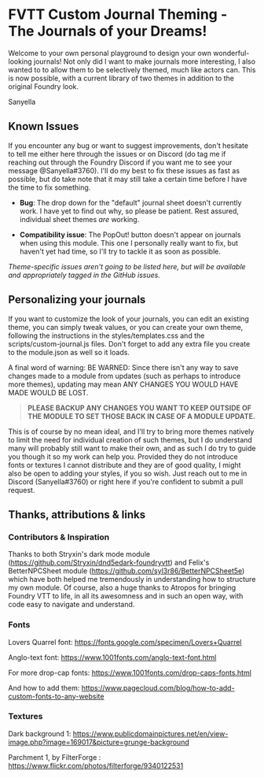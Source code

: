# FVTT Custom Journal Theming - The Journals of your Dreams!

Welcome to your own personal playground to design your own wonderful-looking journals! 
Not only did I want to make journals more interesting, I also wanted to to allow them
to be selectively themed, much like actors can. This is now possible, with a current 
library of two themes in addition to the original Foundry look.

Sanyella



## Known Issues

If you encounter any bug or want to suggest improvements, don't hesitate to tell me either 
here through the issues or on Discord (do tag me if reaching out through the Foundry Discord
if you want me to see your message @Sanyella#3760). I'll do my best to fix these issues as 
fast as possible, but do take note that it may still take a certain time before I have the 
time to fix something.

- **Bug**: The drop down for the "default" journal sheet doesn't currently work. I have yet to 
find out why, so please be patient. Rest assured, individual sheet themes *are* working.

- **Compatibility issue**: The PopOut! button doesn't appear on journals when using this module.
This one I personally really want to fix, but haven't yet had time, so I'll try to tackle it
as soon as possible.

*Theme-specific issues aren't going to be listed here, but will be available and appropriately 
tagged in the GitHub issues.*

## Personalizing your journals

If you want to customize the look of your journals, you can edit an existing theme,
you can simply tweak values, or you can create your own theme, following the instructions
in the styles/templates.css and the scripts/custom-journal.js files. Don't forget to add
any extra file you create to the module.json as well so it loads.

A final word of warning:
BE WARNED: Since there isn't any way to save changes made to a module from updates
(such as perhaps to introduce more themes), updating may mean ANY CHANGES YOU WOULD HAVE MADE WOULD BE LOST.

> **PLEASE BACKUP ANY CHANGES YOU WANT TO KEEP OUTSIDE OF THE MODULE TO SET THOSE BACK IN CASE OF A MODULE UPDATE.**

This is of course by no mean ideal, and I'll try to bring more themes natively to limit the 
need for individual creation of such themes, but I do understand many will probably still 
want to make their own, and as such I do try to guide you though it so my work can help you.
Provided they do not introduce fonts or textures I cannot distribute and they are of good quality,
I might also be open to adding your styles, if you so wish. Just reach out to me in Discord 
(Sanyella#3760) or right here if you're confident to submit a pull request.

## Thanks, attributions & links

### Contributors & Inspiration

Thanks to both Stryxin's dark mode module (https://github.com/Stryxin/dnd5edark-foundryvtt)
and Felix's BetterNPCSheet module (https://github.com/syl3r86/BetterNPCSheet5e)
which have both helped me tremendously in understanding how to structure my own
module. Of course, also a huge thanks to Atropos for bringing Foundry VTT to life, in all its
awesomness and in such an open way, with code easy to navigate and understand.

### Fonts

Lovers Quarrel font: https://fonts.google.com/specimen/Lovers+Quarrel

Anglo-text font: https://www.1001fonts.com/anglo-text-font.html

  For more drop-cap fonts: https://www.1001fonts.com/drop-caps-fonts.html

  And how to add them: https://www.pagecloud.com/blog/how-to-add-custom-fonts-to-any-website
  
### Textures

Dark background 1: https://www.publicdomainpictures.net/en/view-image.php?image=169017&picture=grunge-background
    
Parchment 1, by FilterForge : https://www.flickr.com/photos/filterforge/9340122531
